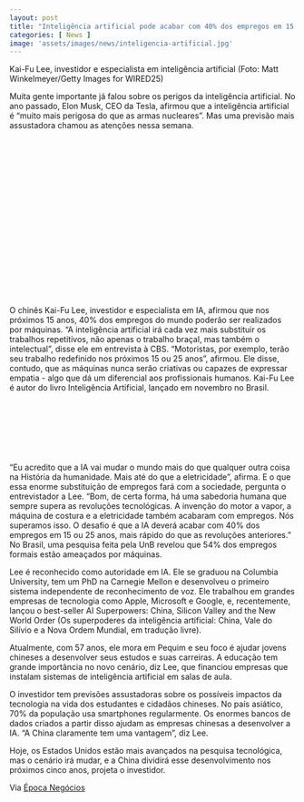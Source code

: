 ```yaml
---
layout: post
title: "Inteligência artificial pode acabar com 40% dos empregos em 15 anos, diz investidor chinês"
categories: [ News ]
image: 'assets/images/news/inteligencia-artificial.jpg'
---
```


Kai-Fu Lee, investidor e especialista em inteligência artificial (Foto: Matt Winkelmeyer/Getty Images for WIRED25)

Muita gente importante já falou sobre os perigos da inteligência artificial. No ano passado, Elon Musk, CEO da Tesla, afirmou que a inteligência artificial é “muito mais perigosa do que as armas nucleares”. Mas uma previsão mais assustadora chamou as atenções nessa semana.

<!-- QUADRADO -->
<script async src="//pagead2.googlesyndication.com/pagead/js/adsbygoogle.js"></script>
<ins class="adsbygoogle"
style="display:inline-block;width:336px;height:280px"
data-ad-client="ca-pub-2838251107855362"
data-ad-slot="5351066970"></ins>
<script>
(adsbygoogle = window.adsbygoogle || []).push({});
</script>

O chinês Kai-Fu Lee, investidor e especialista em IA, afirmou que nos próximos 15 anos, 40% dos empregos do mundo poderão ser realizados por máquinas. “A inteligência artificial irá cada vez mais substituir os trabalhos repetitivos, não apenas o trabalho braçal, mas também o intelectual”, disse ele em entrevista à CBS. “Motoristas, por exemplo, terão seu trabalho redefinido nos próximos 15 ou 25 anos”, afirmou. Ele disse, contudo, que as máquinas nunca serão criativas ou capazes de expressar empatia - algo que dá um diferencial aos profissionais humanos. Kai-Fu Lee é autor do livro Inteligência Artificial, lançado em novembro no Brasil.

<!-- MINI ANÚNCIO -->
<script async src="//pagead2.googlesyndication.com/pagead/js/adsbygoogle.js"></script>
<!-- Games Root -->
<ins class="adsbygoogle"
style="display:inline-block;width:730px;height:95px"
data-ad-client="ca-pub-2838251107855362"
data-ad-slot="5351066970"></ins>
<script>
(adsbygoogle = window.adsbygoogle || []).push({});
</script>

“Eu acredito que a IA vai mudar o mundo mais do que qualquer outra coisa na História da humanidade. Mais até do que a eletricidade”, afirma. E o que essa enorme substituição de empregos fará com a sociedade, pergunta o entrevistador a Lee. “Bom, de certa forma, há uma sabedoria humana que sempre supera as revoluções tecnológicas. A invenção do motor a vapor, a máquina de costura e a eletricidade também acabaram com empregos. Nós superamos isso. O desafio é que a IA deverá acabar com 40% dos empregos em 15 ou 25 anos, mais rápido do que as revoluções anteriores.” No Brasil, uma pesquisa feita pela UnB revelou que 54% dos empregos formais estão ameaçados por máquinas.

<!-- RETANGULO LARGO 2 -->
<script async src="//pagead2.googlesyndication.com/pagead/js/adsbygoogle.js"></script>
<ins class="adsbygoogle"
style="display:block; text-align:center;"
data-ad-layout="in-article"
data-ad-format="fluid"
data-ad-client="ca-pub-2838251107855362"
data-ad-slot="8549252987"></ins>
<script>
(adsbygoogle = window.adsbygoogle || []).push({});
</script>

Lee é reconhecido como autoridade em IA. Ele se graduou na Columbia University, tem um PhD na Carnegie Mellon e desenvolveu o primeiro sistema independente de reconhecimento de voz. Ele trabalhou em grandes empresas de tecnologia como Apple, Microsoft e Google, e, recentemente, lançou o best-seller AI Superpowers: China, Silicon Valley and the New World Order (Os superpoderes da inteligência artificial: China, Vale do Silívio e a Nova Ordem Mundial, em tradução livre).

<!-- RETANGULO LARGO -->
<script async src="https://pagead2.googlesyndication.com/pagead/js/adsbygoogle.js"></script>
<!-- Informat -->
<ins class="adsbygoogle"
style="display:block"
data-ad-client="ca-pub-2838251107855362"
data-ad-slot="2327980059"
data-ad-format="auto"
data-full-width-responsive="true"></ins>
<script>
(adsbygoogle = window.adsbygoogle || []).push({});
</script>

Atualmente, com 57 anos, ele mora em Pequim e seu foco é ajudar jovens chineses a desenvolver seus estudos e suas carreiras. A educação tem grande importância no novo cenário, diz Lee, que financiou empresas que instalam sistemas de inteligência artificial em salas de aula.

O investidor tem previsões assustadoras sobre os possíveis impactos da tecnologia na vida dos estudantes e cidadãos chineses. No país asiático, 70% da população usa smartphones regularmente. Os enormes bancos de dados criados a partir disso ajudam as empresas chinesas a desenvolver a IA. “A China claramente tem uma vantagem”, diz Lee.

Hoje, os Estados Unidos estão mais avançados na pesquisa tecnológica, mas o cenário irá mudar, e a China dividirá esse desenvolvimento nos próximos cinco anos, projeta o investidor.

Via [Época Negócios](https://epocanegocios.globo.com/Tecnologia/noticia/2019/01/inteligencia-artificial-pode-acabar-com-40-dos-empregos-em-15-anos-diz-investidor-chines.html)
